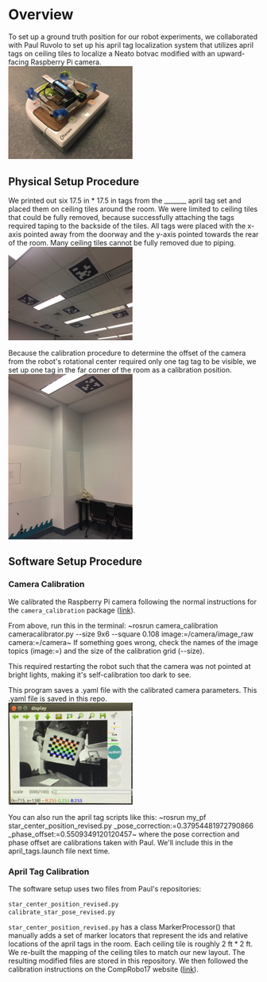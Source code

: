 # Overview
To set up a ground truth position for our robot experiments, we collaborated with Paul Ruvolo to set up his april tag localization
system that utilizes april tags on ceiling tiles to localize a Neato botvac modified with an upward-facing Raspberry Pi camera.  
<img src="https://github.com/olinrobotics/learning-resources/blob/kalman/kalman_filter/images/neato_camera.jpg" width=250/>

## Physical Setup Procedure
We printed out six 17.5 in * 17.5 in tags from the _______ april tag set and placed them on ceiling tiles around the room. We were limited to ceiling
tiles that could be fully removed, because successfully attaching the tags required taping to the backside of the tiles. All tags 
were placed with the x-axis pointed away from the doorway and the y-axis pointed towards the rear of the room. Many ceiling tiles
cannot be fully removed due to piping.  
<img src="https://github.com/olinrobotics/learning-resources/blob/kalman/kalman_filter/images/full_tags.jpg" width=250/>

Because the calibration procedure to determine the offset of the camera from the robot's 
rotational center required only one tag tag to be visible, we set up one tag in the far corner of the room as a calibration 
position.  
<img src="https://github.com/olinrobotics/learning-resources/blob/kalman/kalman_filter/images/corner_tag.jpg" width=250/>

## Software Setup Procedure

### Camera Calibration
We calibrated the Raspberry Pi camera following the normal instructions for the `camera_calibration` package ([link](http://wiki.ros.org/camera_calibration)).

From above, run this in the terminal:
~rosrun camera_calibration cameracalibrator.py --size 9x6 --square 0.108 image:=/camera/image_raw camera:=/camera~
If something goes wrong, check the names of the image topics (image:=) and the size of the calibration grid (--size).

This required restarting the robot such that the camera was not pointed at bright lights, making it's self-calibration too dark to see.

This program saves a .yaml file with the calibrated camera parameters. This .yaml file is saved in this repo.  
<img src="https://github.com/olinrobotics/learning-resources/blob/kalman/kalman_filter/images/camera_calib.jpg" width=250/>

You can also run the april tag scripts like this:
~rosrun my_pf star_center_position_revised.py _pose_correction:=0.37954481972790866 _phase_offset:=0.5509349120120457~
where the pose correction and phase offset are calibrations taken with Paul. We'll include this in the april_tags.launch file next time.

### April Tag Calibration
The software setup uses two files from Paul's repositories:  
```
star_center_position_revised.py
calibrate_star_pose_revised.py
```
`star_center_position_revised.py` has a class MarkerProcessor() that manually adds a set of marker locators that represent the
ids and relative locations of the april tags in the room. Each ceiling tile is roughly 2 ft * 2 ft. We re-built the mapping of 
the ceiling tiles to match our new layout. The resulting modified files are stored in this repository. We then followed the
calibration instructions on the CompRobo17 website ([link](https://sites.google.com/site/comprobo17/projects/robot-localization/create-your-own-bag-file)).
